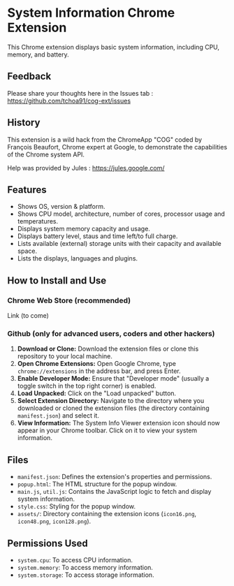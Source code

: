 # System Information Chrome Extension

This Chrome extension displays basic system information, including CPU, memory, and battery.

## Feedback

Please share your thoughts here in the Issues tab : https://github.com/tchoa91/cog-ext/issues

## History

This extension is a wild hack from the ChromeApp "COG" coded by François Beaufort, Chrome expert at Google, to demonstrate the capabilities of the Chrome system API.

Help was provided by Jules : https://jules.google.com/


## Features

- Shows OS, version & platform.
- Shows CPU model, architecture, number of cores, processor usage and temperatures.
- Displays system memory capacity and usage.
- Displays battery level, staus and time left/to full charge.
- Lists available (external) storage units with their capacity and available space.
- Lists the displays, languages and plugins.

## How to Install and Use

### Chrome Web Store (recommended)

Link (to come)

### Github (only for advanced users, coders and other hackers)

1.  **Download or Clone:** Download the extension files or clone this repository to your local machine.
2.  **Open Chrome Extensions:** Open Google Chrome, type `chrome://extensions` in the address bar, and press Enter.
3.  **Enable Developer Mode:** Ensure that "Developer mode" (usually a toggle switch in the top right corner) is enabled.
4.  **Load Unpacked:** Click on the "Load unpacked" button.
5.  **Select Extension Directory:** Navigate to the directory where you downloaded or cloned the extension files (the directory containing `manifest.json`) and select it.
6.  **View Information:** The System Info Viewer extension icon should now appear in your Chrome toolbar. Click on it to view your system information.

## Files

-   `manifest.json`: Defines the extension's properties and permissions.
-   `popup.html`: The HTML structure for the popup window.
-   `main.js`, `util.js`: Contains the JavaScript logic to fetch and display system information.
-   `style.css`: Styling for the popup window.
-   `assets/`: Directory containing the extension icons (`icon16.png`, `icon48.png`, `icon128.png`).

## Permissions Used

-   `system.cpu`: To access CPU information.
-   `system.memory`: To access memory information.
-   `system.storage`: To access storage information.
